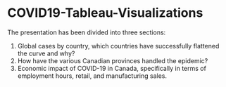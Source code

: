 # COVID19-Tableau-Visualizations

The presentation has been divided into three sections:

1. Global cases by country, which countries have successfully flattened the curve and why?
2. How have the various Canadian provinces handled the epidemic?
3. Economic impact of COVID-19 in Canada, specifically in terms of employment hours, retail, and 
manufacturing sales.
